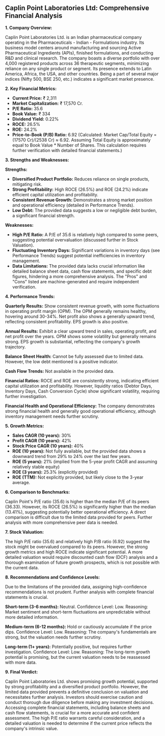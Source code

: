 ## Caplin Point Laboratories Ltd: Comprehensive Financial Analysis

**1. Company Overview:**

Caplin Point Laboratories Ltd. is an Indian pharmaceutical company operating in the Pharmaceuticals - Indian - Formulations industry.  Its business model centers around manufacturing and sourcing Active Pharmaceutical Ingredients (APIs), finished formulations, and conducting R&D and clinical research. The company boasts a diverse portfolio with over 4,000 registered products across 36 therapeutic segments, minimizing reliance on any single product or segment.  Its presence extends to Latin America, Africa, the USA, and other countries.  Being a part of several major indices (Nifty 500, BSE 250, etc.) indicates a significant market presence.

**2. Key Financial Metrics:**

* **Current Price:** ₹ 2,311
* **Market Capitalization:** ₹ 17,570 Cr.
* **P/E Ratio:** 35.6
* **Book Value:** ₹ 334
* **Dividend Yield:** 0.22%
* **ROCE:** 26.5%
* **ROE:** 24.2%
* **Price-to-Book (P/B) Ratio:** 6.92 (Calculated: Market Cap/Total Equity = (17570 Cr)/(2538 Cr) ≈ 6.92.  Assuming Total Equity is approximately equal to Book Value * Number of Shares.  This calculation requires further verification with detailed financial statements.)


**3. Strengths and Weaknesses:**

**Strengths:**

* **Diversified Product Portfolio:** Reduces reliance on single products, mitigating risk.
* **Strong Profitability:** High ROCE (26.5%) and ROE (24.2%) indicate efficient capital utilization and profitability.
* **Consistent Revenue Growth:**  Demonstrates a strong market position and operational efficiency (detailed in Performance Trends).
* **Low Debt:**  The provided data suggests a low or negligible debt burden, a significant financial strength.


**Weaknesses:**

* **High P/E Ratio:** A P/E of 35.6 is relatively high compared to some peers, suggesting potential overvaluation (discussed further in Stock Valuation).
* **Fluctuating Inventory Days:**  Significant variations in inventory days (see Performance Trends) suggest potential inefficiencies in inventory management.
* **Data Limitations:** The provided data lacks crucial information like detailed balance sheet data, cash flow statements, and specific debt figures, hindering a more comprehensive analysis.  The "Pros" and "Cons" listed are machine-generated and require independent verification.


**4. Performance Trends:**

**Quarterly Results:**  Show consistent revenue growth, with some fluctuations in operating profit margin (OPM).  The OPM generally remains healthy, hovering around 30-34%.  Net profit also shows a generally upward trend, reflecting consistent profitability.  EPS growth is also positive.

**Annual Results:**  Exhibit a clear upward trend in sales, operating profit, and net profit over the years.  OPM shows some volatility but generally remains strong.  EPS growth is substantial, reflecting the company's growth trajectory.

**Balance Sheet Health:** Cannot be fully assessed due to limited data.  However, the low debt mentioned is a positive indicator.

**Cash Flow Trends:**  Not available in the provided data.

**Financial Ratios:** ROCE and ROE are consistently strong, indicating efficient capital utilization and profitability.  However, liquidity ratios (Debtor Days, Inventory Days, Cash Conversion Cycle) show significant volatility, requiring further investigation.

**Financial Health and Operational Efficiency:** The company demonstrates strong financial health and generally good operational efficiency, although inventory management needs further scrutiny.


**5. Growth Metrics:**

* **Sales CAGR (10 years):** 30%
* **Profit CAGR (10 years):** 42%
* **Stock Price CAGR (10 years):** 40%
* **ROE (10 years):**  Not fully available, but the provided data shows a downward trend from 29% to 24% over the last few years.
* **ROE (5 years):** 21% (implied from the 5-year profit CAGR and assuming relatively stable equity)
* **ROE (3 years):** 25.3% (explicitly provided)
* **ROE (TTM):**  Not explicitly provided, but likely close to the 3-year average.


**6. Comparison to Benchmarks:**

Caplin Point's P/E ratio (35.6) is higher than the median P/E of its peers (36.33). However, its ROCE (26.5%) is significantly higher than the median (13.41%), suggesting potentially better operational efficiency.  A direct comparison is difficult due to the limited data provided for peers.  Further analysis with more comprehensive peer data is needed.


**7. Stock Valuation:**

The high P/E ratio (35.6) and relatively high P/B ratio (6.92) suggest the stock might be overvalued compared to its peers. However, the strong growth metrics and high ROCE indicate significant potential.  A more detailed valuation would require discounted cash flow (DCF) analysis and a thorough examination of future growth prospects, which is not possible with the current data.


**8. Recommendations and Confidence Levels:**

Due to the limitations of the provided data, assigning high-confidence recommendations is not prudent.  Further analysis with complete financial statements is crucial.

**Short-term (3-6 months):**  Neutral.  Confidence Level: Low.  Reasoning:  Market sentiment and short-term fluctuations are unpredictable without more detailed information.

**Medium-term (6-12 months):**  Hold or cautiously accumulate if the price dips. Confidence Level: Low. Reasoning:  The company's fundamentals are strong, but the valuation needs further scrutiny.

**Long-term (1+ years):**  Potentially positive, but requires further investigation. Confidence Level: Low. Reasoning:  The long-term growth potential is promising, but the current valuation needs to be reassessed with more data.


**9. Final Verdict:**

Caplin Point Laboratories Ltd. shows promising growth potential, supported by strong profitability and a diversified product portfolio. However, the limited data provided prevents a definitive conclusion on valuation and necessitates further analysis.  Investors should exercise caution and conduct thorough due diligence before making any investment decisions.  Accessing complete financial statements, including balance sheets and cash flow statements, is crucial for a more accurate and confident assessment.  The high P/E ratio warrants careful consideration, and a detailed valuation is needed to determine if the current price reflects the company's intrinsic value.
